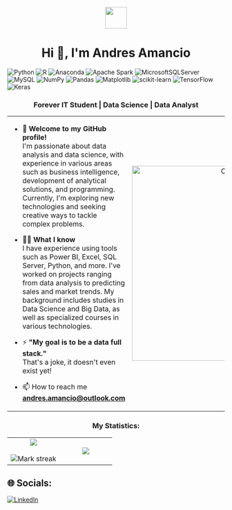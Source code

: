 <p align="center"><picture align="center"><img align="center" src = "https://github.com/7oSkaaa/7oSkaaa/blob/main/Images/about_me.gif?raw=true" width = 50px></picture></p>
<h1 align="center">Hi 👋, I'm Andres Amancio</h1>

![Python](https://img.shields.io/badge/python-3670A0?style=flat&logo=python&logoColor=ffdd54) ![R](https://img.shields.io/badge/r-%23276DC3.svg?style=flat&logo=r&logoColor=white) ![Anaconda](https://img.shields.io/badge/Anaconda-%2344A833.svg?style=flat&logo=anaconda&logoColor=white) ![Apache Spark](https://img.shields.io/badge/Apache%20Spark-FDEE21?style=flat&logo=apachespark&logoColor=black) ![MicrosoftSQLServer](https://img.shields.io/badge/Microsoft%20SQL%20Server-CC2927?style=flat&logo=microsoft%20sql%20server&logoColor=white) ![MySQL](https://img.shields.io/badge/mysql-%2300000f.svg?style=flat&logo=mysql&logoColor=white) ![NumPy](https://img.shields.io/badge/numpy-%23013243.svg?style=flat&logo=numpy&logoColor=white) ![Pandas](https://img.shields.io/badge/pandas-%23150458.svg?style=flat&logo=pandas&logoColor=white) ![Matplotlib](https://img.shields.io/badge/Matplotlib-%23ffffff.svg?style=flat&logo=Matplotlib&logoColor=black) ![scikit-learn](https://img.shields.io/badge/scikit--learn-%23F7931E.svg?style=flat&logo=scikit-learn&logoColor=white) ![TensorFlow](https://img.shields.io/badge/TensorFlow-%23FF6F00.svg?style=flat&logo=TensorFlow&logoColor=white) ![Keras](https://img.shields.io/badge/Keras-%23D00000.svg?style=flat&logo=Keras&logoColor=white)

<h3 align="center"> Forever IT Student | Data Science | Data Analyst</h3>
<table align="center">
<tr border="none">
<td width="50%" align="left">
  
- 🌱 **Welcome to my GitHub profile!** <br>
 I'm passionate about data analysis and data science, with experience in various areas such as business intelligence, development of analytical solutions, and programming. Currently,
 I'm exploring new technologies and seeking creative ways to tackle complex problems.

- 🧑‍🎓 **What I know** <br>
  I have experience using tools such as Power BI, Excel, SQL Server, Python, and more.
  I've worked on projects ranging from data analysis to predicting sales and market trends.
  My background includes studies in Data Science and Big Data, as well as specialized courses in various technologies.

- ⚡ **"My goal is to be a data full stack."** <br>
  That's a joke, it doesn't even exist yet!

- 📫 How to reach me **andres.amancio@outlook.com**

</td>
<td width="50%" align="center">
  <img align="center" alt="Coding" width="450" src="https://media.giphy.com/media/JWuBH9rCO2uZuHBFpm/giphy.gif"> 
  </td>
</tr>
</table>


<h3 align="center">My Statistics:</h3>
<p align="center">
<table align="center">
<tr border="none">
<td width="50%" align="center">
  
  <img  align="center"  src="https://github-readme-stats.vercel.app/api?username=andresAc99&theme=algolia&hide_border=false&include_all_commits=false&count_private=false" />
  <br></br>
  <img  title="🔥 Get streak stats for your profile at git.io/streak-stats" alt="Mark streak" src="https://github-readme-streak-stats.herokuapp.com/?user=andresAc99&theme=algolia&hide_border=false" /> 
</td>
  <td width="50%" align="center">
    
  ![](https://github-readme-stats.vercel.app/api/top-langs/?username=andresAc99&theme=algolia&hide_border=false&include_all_commits=false&count_private=false&layout=compact)  
  </td>
</tr>
</table>

## 🌐 Socials:
[![LinkedIn](https://img.shields.io/badge/LinkedIn-%230077B5.svg?logo=linkedin&logoColor=white)](https://linkedin.com/in/https://www.linkedin.com/in/andres-amancio/) 

